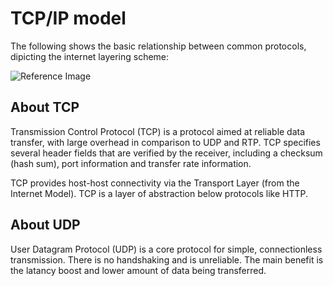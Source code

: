 # TCP/IP model
The following shows the basic relationship between common protocols, dipicting the internet layering scheme:

![Reference Image](https://upload.wikimedia.org/wikipedia/en/thumb/a/a6/Internet_layering.svg/717px-Internet_layering.svg.png)

## About TCP
Transmission Control Protocol (TCP) is a protocol aimed at reliable data transfer, with large overhead in comparison to UDP and RTP. TCP specifies several header fields that are verified by the receiver, including a checksum (hash sum), port information and transfer rate information. 

TCP provides host-host connectivity via the Transport Layer (from the Internet Model). TCP is a layer of abstraction below protocols like HTTP.

## About UDP
User Datagram Protocol (UDP) is a core protocol for simple, connectionless transmission. There is no handshaking and is unreliable. The main benefit is the latancy boost and lower amount of data being transferred.
